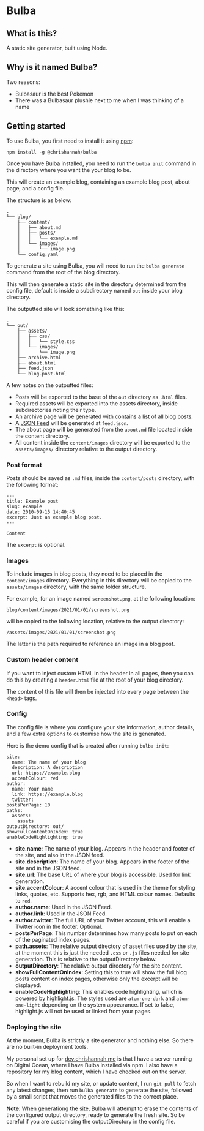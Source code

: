 # Bulba

## What is this?

A static site generator, built using Node.

## Why is it named Bulba?

Two reasons:

- Bulbasaur is the best Pokemon
- There was a Bulbasaur plushie next to me when I was thinking of a name

## Getting started

To use Bulba, you first need to install it using [npm][npm]:

```
npm install -g @chrishannah/bulba
```

Once you have Bulba installed, you need to run the `bulba init` command in the directory where you want the your blog to be.

This will create an example blog, containing an example blog post, about page, and a config file.

The structure is as below:

```
.
└── blog/
    ├── content/
    │   ├── about.md
    │   ├── posts/
    │   │   └── example.md
    │   └── images/
    │       └── image.png
    └── config.yaml
```

To generate a site using Bulba, you will need to run the `bulba generate` command from the root of the blog directory.

This will then generate a static site in the directory determined from the config file, default is inside a subdirectory named `out` inside your blog directory. 

The outputted site will look something like this:

```
.
└── out/
    ├── assets/
    │   ├── css/
    │   │   └── style.css
    │   └── images/
    │       └── image.png
    ├── archive.html
    ├── about.html
    ├── feed.json
    └── blog-post.html
```
A few notes on the outputted files:

- Posts will be exported to the base of the `out` directory as `.html` files.
- Required assets will be exported into the assets directory, inside subdirectories noting their type.
- An archive page will be generated with contains a list of all blog posts.
- A [JSON Feed](https://www.jsonfeed.org) will be generated at `feed.json`.
- The about page will be generated from the `about.md` file located inside the content directory.
- All content inside the `content/images` directory will be exported to the `assets/images/` directory relative to the output directory.

### Post format

Posts should be saved as `.md` files, inside the `content/posts` directory, with the following format:

```
---
title: Example post
slug: example
date: 2010-09-15 14:40:45
excerpt: Just an example blog post.
---

Content
```

The `excerpt` is optional.

### Images

To include images in blog posts, they need to be placed in the `content/images` directory. Everything in this directory will be copied to the `assets/images` directory, with the same folder structure.

For example, for an image named `screenshot.png`, at the following location:

```
blog/content/images/2021/01/01/screenshot.png
```

will be copied to the following location, relative to the output directory:

```
/assets/images/2021/01/01/screenshot.png
```

The latter is the path required to reference an image in a blog post.


### Custom header content

If you want to inject custom HTML in the header in all pages, then you can do this by creating a `header.html` file at the root of your blog directory.

The content of this file will then be injected into every page between the `<head>` tags.


### Config

The config file is where you configure your site information, author details, and a few extra options to customise how the site is generated.

Here is the demo config that is created after running `bulba init`:

```
site:
  name: The name of your blog
  description: A description
  url: https://example.blog
  accentColour: red
author:
  name: Your name
  link: https://example.blog
  twitter: 
postsPerPage: 10
paths: 
  assets:
    assets
outputDirectory: out/
showFullContentOnIndex: true
enableCodeHighlighting: true
```

- **site.name**: The name of your blog. Appears in the header and footer of the site, and also in the JSON feed.
- **site.description**: The name of your blog. Appears in the footer of the site and in the JSON feed.
- **site.url**: The base URL of where your blog is accessible. Used for link generation.
- **site.accentColour**: A accent colour that is used in the theme for styling links, quotes, etc. Supports hex, rgb, and HTML colour names. Defaults to `red`.
- **author.name**: Used in the JSON Feed.
- **author.link**: Used in the JSON Feed.
- **author.twitter**: The full URL of your Twitter account, this will enable a Twitter icon in the footer. Optional.
- **postsPerPage**: This number determines how many posts to put on each of the paginated index pages.
- **path.assets**: The relative output directory of asset files used by the site, at the moment this is just the needed `.css` or `.js` files needed for site generation. This is relative to the outputDirectory below.
- **outputDirectory**: The relative output directory for the site content.
- **showFullContentOnIndex**: Setting this to true will show the full blog posts content on index pages, otherwise only the excerpt will be displayed.
- **enableCodeHighlighting**: This enables code highlighting, which is powered by [highlight.js][hjs]. The styles used are `atom-one-dark` and `atom-one-light` depending on the system appearance. If set to false, highlight.js will not be used or linked from your pages.

### Deploying the site

At the moment, Bulba is strictly a site generator and nothing else. So there are no built-in deployment tools.

My personal set up for [dev.chrishannah.me][dev] is that I have a server running on Digital Ocean, where I have Bulba installed via npm. I also have a repository for my blog content, which I have checked out on the server. 

So when I want to rebuild my site, or update content, I run `git pull` to fetch any latest changes, then run `bulba generate` to generate the site, followed by a small script that moves the generated files to the correct place.

**Note**: When generationg the site, Bulba will attempt to erase the contents of the configured output directory, ready to generate the fresh site. So be careful if you are customising the outputDirectory in the config file.




[npm]: https://npmjs.com/package/@chrishannah/bulba
[dev]: https://dev.chrishannah.me
[hjs]: https://highlightjs.org